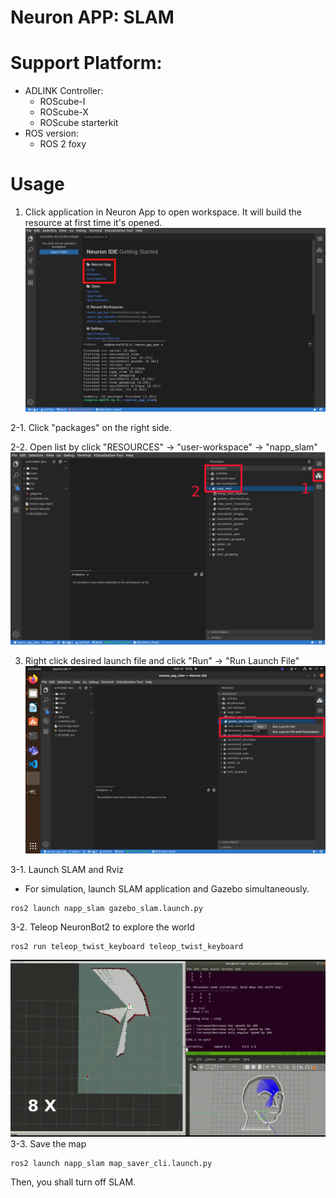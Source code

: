# Neuron APP: SLAM

# Support Platform:

* ADLINK Controller:
  - ROScube-I
  - ROScube-X
  - ROScube starterkit
* ROS version:
  - ROS 2 foxy

# Usage
1. Click application in Neuron App to open workspace. It will build the resource at first time it's opened.
     ![](readme_resource/open_app.png)
   
2-1. Click "packages" on the right side.

2-2. Open list by click "RESOURCES" -> "user-workspace" -> "napp_slam"
     ![](readme_resource/click_resourse_slam.png)
     
3. Right click desired launch file and click "Run" -> "Run Launch File"
     ![](readme_resource/launch_slam.png)
     
3-1. Launch SLAM and Rviz 
   
   * For simulation, launch SLAM application and Gazebo simultaneously.
   ```
   ros2 launch napp_slam gazebo_slam.launch.py
   ```
3-2. Teleop NeuronBot2 to explore the world
   ```
   ros2 run teleop_twist_keyboard teleop_twist_keyboard
   ```
   ![](readme_resource/slam_teleop_8x.gif)
3-3. Save the map
   ```
   ros2 launch napp_slam map_saver_cli.launch.py
   ```

   Then, you shall turn off SLAM.
